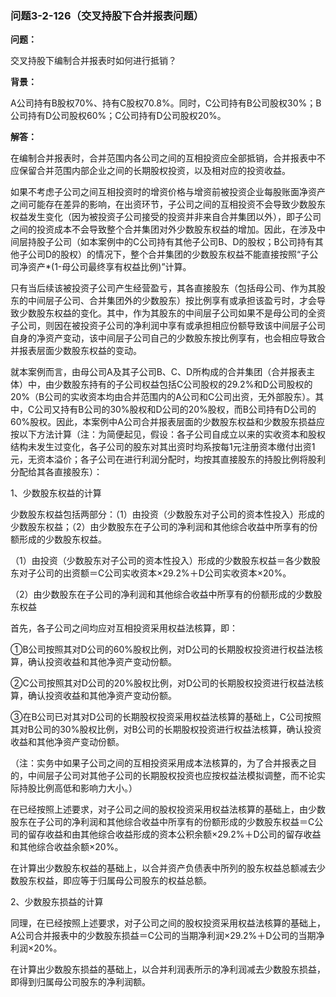 ### 问题3-2-126（交叉持股下合并报表问题）

**问题：**

交叉持股下编制合并报表时如何进行抵销？

**背景：**

A公司持有B股权70%、持有C股权70.8%。同时，C公司持有B公司股权30%；B公司持有D公司股权60%；C公司持有D公司股权20%。

**解答：**

在编制合并报表时，合并范围内各公司之间的互相投资应全部抵销，合并报表中不应保留合并范围内部企业之间的长期股权投资，以及相对应的投资收益。

如果不考虑子公司之间互相投资时的增资价格与增资前被投资企业每股账面净资产之间可能存在差异的影响，在出资环节，子公司之间的互相投资不会导致少数股东权益发生变化（因为被投资子公司接受的投资并非来自合并集团以外），即子公司之间的投资成本不会导致整个合并集团对外少数股东权益的增加。因此，在涉及中间层持股子公司（如本案例中的C公司持有其他子公司B、D的股权；B公司持有其他子公司D的股权）的情况下，整个合并集团的少数股东权益不能直接按照“子公司净资产\*(1-母公司最终享有权益比例)”计算。

只有当后续该被投资子公司产生经营盈亏，其各直接股东（包括母公司、作为其股东的中间层子公司、合并集团外的少数股东）按比例享有或承担该盈亏时，才会导致少数股东权益的变化。其中，作为其股东的中间层子公司如果不是母公司的全资子公司，则因在被投资子公司的净利润中享有或承担相应份额导致该中间层子公司自身的净资产变动，该中间层子公司自己的少数股东按比例享有，也会相应导致合并报表层面少数股东权益的变动。

就本案例而言，由母公司A及其子公司B、C、D所构成的合并集团（合并报表主体）中，由少数股东持有的子公司权益包括C公司股权的29.2%和D公司股权的20%（B公司的实收资本均由合并范围内的A公司和C公司出资，无外部股东）。其中，C公司又持有B公司的30%股权和D公司的20%股权，而B公司持有D公司的60%股权。因此，本案例中A公司合并报表层面的少数股东权益和少数股东损益应按以下方法计算（注：为简便起见，假设：各子公司自成立以来的实收资本和股权结构未发生过变化，各子公司的股东对其出资时均系按每1元注册资本缴付出资1元，无资本溢价；各子公司在进行利润分配时，均按其直接股东的持股比例将股利分配给其各直接股东）：

1、少数股东权益的计算

少数股东权益包括两部分：（1）由投资（少数股东对子公司的资本性投入）形成的少数股东权益；（2）由少数股东在子公司的净利润和其他综合收益中所享有的份额形成的少数股东权益。

（1）由投资（少数股东对子公司的资本性投入）形成的少数股东权益＝各少数股东对子公司的出资额＝C公司实收资本×29.2%＋D公司实收资本×20%。

（2）由少数股东在子公司的净利润和其他综合收益中所享有的份额形成的少数股东权益

首先，各子公司之间均应对互相投资采用权益法核算，即：

①B公司按照其对D公司的60%股权比例，对D公司的长期股权投资进行权益法核算，确认投资收益和其他净资产变动份额。

②C公司按照其对D公司的20%股权比例，对D公司的长期股权投资进行权益法核算，确认投资收益和其他净资产变动份额。

③在B公司已对其对D公司的长期股权投资采用权益法核算的基础上，C公司按照其对B公司的30%股权比例，对B公司的长期股权投资进行权益法核算，确认投资收益和其他净资产变动份额。

（注：实务中如果子公司之间的互相投资采用成本法核算的，为了合并报表之目的，中间层子公司对其他子公司的长期股权投资也应按权益法模拟调整，而不论实际持股比例高低和影响力大小。）

在已经按照上述要求，对子公司之间的股权投资采用权益法核算的基础上，由少数股东在子公司的净利润和其他综合收益中所享有的份额形成的少数股东权益＝C公司的留存收益和由其他综合收益形成的资本公积余额×29.2%＋D公司的留存收益和其他综合收益余额×20%。

在计算出少数股东权益的基础上，以合并资产负债表中所列的股东权益总额减去少数股东权益，即应等于归属母公司股东的权益总额。

2、少数股东损益的计算

同理，在已经按照上述要求，对子公司之间的股权投资采用权益法核算的基础上，A公司合并报表中的少数股东损益＝C公司的当期净利润×29.2%＋D公司的当期净利润×20%。

在计算出少数股东损益的基础上，以合并利润表所示的净利润减去少数股东损益，即得到归属母公司股东的净利润额。
